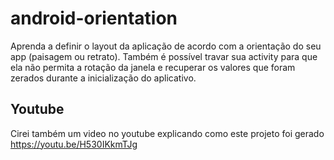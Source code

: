 # android-orientation
Aprenda a definir o layout da aplicação de acordo com a orientação do seu app (paisagem ou retrato).
Também é possível travar sua activity para que ela não permita a rotação da janela e recuperar os valores que foram
zerados durante a inicialização do aplicativo. 

## Youtube
Cirei também um video no youtube explicando como este projeto foi gerado
https://youtu.be/H530IKkmTJg
